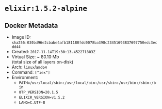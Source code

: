# `elixir:1.5.2-alpine`

## Docker Metadata

- Image ID: `sha256:030bd96e2cbabe4afb181180fdd0078ba398c23451693837697750edc3ecdd44`
- Created: `2017-11-14T19:30:13.452271803Z`
- Virtual Size: ~ 80.10 Mb  
  (total size of all layers on-disk)
- Arch: `linux`/`amd64`
- Command: `["iex"]`
- Environment:
  - `PATH=/usr/local/sbin:/usr/local/bin:/usr/sbin:/usr/bin:/sbin:/bin`
  - `OTP_VERSION=20.1.5`
  - `ELIXIR_VERSION=v1.5.2`
  - `LANG=C.UTF-8`

